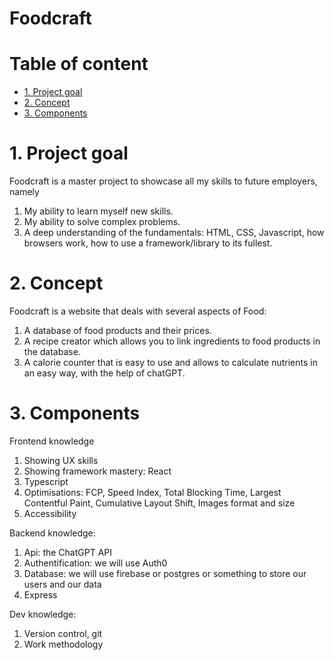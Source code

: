 # Foodcraft <!-- omit in toc -->

# Table of content <!-- omit in toc -->

- [1. Project goal](#1-project-goal)
- [2. Concept](#2-concept)
- [3. Components](#3-components)

# 1. Project goal

Foodcraft is a master project to showcase all my skills to future employers, namely

1. My ability to learn myself new skills.
2. My ability to solve complex problems.
3. A deep understanding of the fundamentals: HTML, CSS, Javascript, how browsers work, how to use a framework/library to its fullest.

# 2. Concept

Foodcraft is a website that deals with several aspects of Food: 

1. A database of food products and their prices.
2. A recipe creator which allows you to link ingredients to food products in the database.
3. A calorie counter that is easy to use and allows to calculate nutrients in an easy way, with the help of chatGPT.

# 3. Components

Frontend knowledge

1. Showing UX skills
2. Showing framework mastery: React
3. Typescript
4. Optimisations: FCP, Speed Index, Total Blocking Time, Largest Contentful Paint, Cumulative Layout Shift, Images format and size
5. Accessibility

Backend knowledge:

1. Api: the ChatGPT API
2. Authentification: we will use Auth0
3. Database: we will use firebase or postgres or something to store our users and our data
4. Express

Dev knowledge:

1. Version control, git
2. Work methodology
